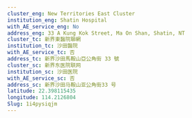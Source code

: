 ```yaml
---
cluster_eng: New Territories East Cluster
institution_eng: Shatin Hospital
with_AE_service_eng: No
address_eng: 33 A Kung Kok Street, Ma On Shan, Shatin, NT
cluster_tc: 新界東醫院聯網
institution_tc: 沙田醫院
with_AE_service_tc: 否
address_tc: 新界沙田馬鞍山亞公角街 33 號
cluster_sc: 新界东医院联网
institution_sc: 沙田医院
with_AE_service_sc: 否
address_sc: 新界沙田马鞍山亚公角街33 号
latitude: 22.398115435
longitude: 114.2126804
Slug: 1i4pysiqjm
---
```

